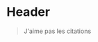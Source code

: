 <!-- TITLE: Page -->
<!-- SUBTITLE: A quick summary of Page -->

# Header

> J'aime pas les citations